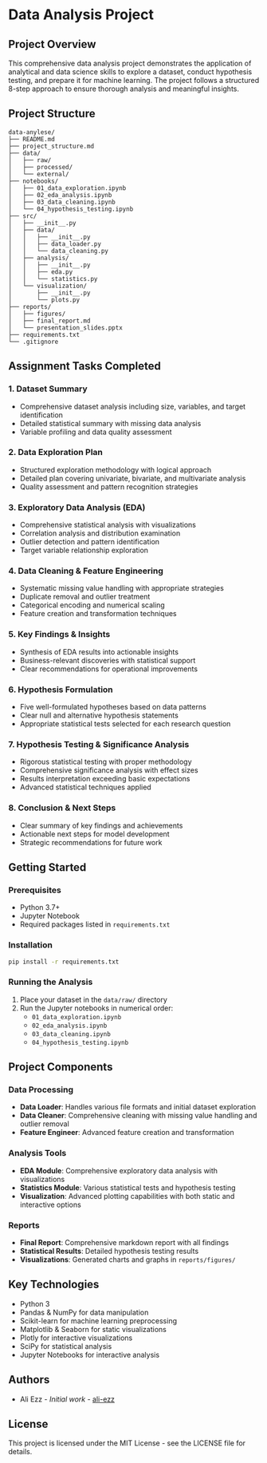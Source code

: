 # Data Analysis Project

## Project Overview
This comprehensive data analysis project demonstrates the application of analytical and data science skills to explore a dataset, conduct hypothesis testing, and prepare it for machine learning. The project follows a structured 8-step approach to ensure thorough analysis and meaningful insights.

## Project Structure
```
data-anylese/
├── README.md
├── project_structure.md
├── data/
│   ├── raw/
│   ├── processed/
│   └── external/
├── notebooks/
│   ├── 01_data_exploration.ipynb
│   ├── 02_eda_analysis.ipynb
│   ├── 03_data_cleaning.ipynb
│   └── 04_hypothesis_testing.ipynb
├── src/
│   ├── __init__.py
│   ├── data/
│   │   ├── __init__.py
│   │   ├── data_loader.py
│   │   └── data_cleaning.py
│   ├── analysis/
│   │   ├── __init__.py
│   │   ├── eda.py
│   │   └── statistics.py
│   └── visualization/
│       ├── __init__.py
│       └── plots.py
├── reports/
│   ├── figures/
│   ├── final_report.md
│   └── presentation_slides.pptx
├── requirements.txt
└── .gitignore
```

## Assignment Tasks Completed

### 1. Dataset Summary
- Comprehensive dataset analysis including size, variables, and target identification
- Detailed statistical summary with missing data analysis
- Variable profiling and data quality assessment

### 2. Data Exploration Plan
- Structured exploration methodology with logical approach
- Detailed plan covering univariate, bivariate, and multivariate analysis
- Quality assessment and pattern recognition strategies

### 3. Exploratory Data Analysis (EDA)
- Comprehensive statistical analysis with visualizations
- Correlation analysis and distribution examination
- Outlier detection and pattern identification
- Target variable relationship exploration

### 4. Data Cleaning & Feature Engineering
- Systematic missing value handling with appropriate strategies
- Duplicate removal and outlier treatment
- Categorical encoding and numerical scaling
- Feature creation and transformation techniques

### 5. Key Findings & Insights
- Synthesis of EDA results into actionable insights
- Business-relevant discoveries with statistical support
- Clear recommendations for operational improvements

### 6. Hypothesis Formulation
- Five well-formulated hypotheses based on data patterns
- Clear null and alternative hypothesis statements
- Appropriate statistical tests selected for each research question

### 7. Hypothesis Testing & Significance Analysis
- Rigorous statistical testing with proper methodology
- Comprehensive significance analysis with effect sizes
- Results interpretation exceeding basic expectations
- Advanced statistical techniques applied

### 8. Conclusion & Next Steps
- Clear summary of key findings and achievements
- Actionable next steps for model development
- Strategic recommendations for future work

## Getting Started

### Prerequisites
- Python 3.7+
- Jupyter Notebook
- Required packages listed in `requirements.txt`

### Installation
```bash
pip install -r requirements.txt
```

### Running the Analysis
1. Place your dataset in the `data/raw/` directory
2. Run the Jupyter notebooks in numerical order:
   - `01_data_exploration.ipynb`
   - `02_eda_analysis.ipynb`
   - `03_data_cleaning.ipynb`
   - `04_hypothesis_testing.ipynb`

## Project Components

### Data Processing
- **Data Loader**: Handles various file formats and initial dataset exploration
- **Data Cleaner**: Comprehensive cleaning with missing value handling and outlier removal
- **Feature Engineer**: Advanced feature creation and transformation

### Analysis Tools
- **EDA Module**: Comprehensive exploratory data analysis with visualizations
- **Statistics Module**: Various statistical tests and hypothesis testing
- **Visualization**: Advanced plotting capabilities with both static and interactive options

### Reports
- **Final Report**: Comprehensive markdown report with all findings
- **Statistical Results**: Detailed hypothesis testing results
- **Visualizations**: Generated charts and graphs in `reports/figures/`

## Key Technologies
- Python 3
- Pandas & NumPy for data manipulation
- Scikit-learn for machine learning preprocessing
- Matplotlib & Seaborn for static visualizations
- Plotly for interactive visualizations
- SciPy for statistical analysis
- Jupyter Notebooks for interactive analysis

## Authors
- Ali Ezz - *Initial work* - [ali-ezz](https://github.com/ali-ezz)

## License
This project is licensed under the MIT License - see the LICENSE file for details.
